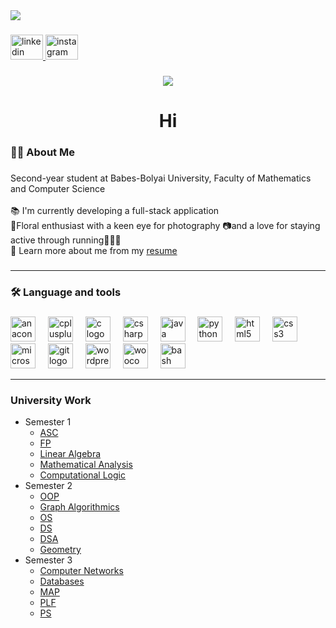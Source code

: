 <div>
  <img src="https://w.forfun.com/fetch/b2/b215fe81006171dcecce204b8a8fbd4c.jpeg?w=1200&r=0.5625"  />
</div>

###

<div align="left">
  <a href="https://www.linkedin.com/in/stefan-macovei-grigoras-288630270/" target="_blank">
    <img src="https://raw.githubusercontent.com/maurodesouza/profile-readme-generator/master/src/assets/icons/social/linkedin/default.svg" width="52" height="40" alt="linkedin logo"  />
  </a>
  <a href="https://www.instagram.com/stefan.macovei03/" target="_blank">
    <img src="https://raw.githubusercontent.com/maurodesouza/profile-readme-generator/master/src/assets/icons/social/instagram/default.svg" width="52" height="40" alt="instagram logo"  />
  </a>
</div>

###

<div align="center">
  <img src="https://visitor-badge.laobi.icu/badge?page_id=Stefan-Macovei-Grigoras.Stefan-Macovei-Grigoras&"  />
</div>

###

<h1 align="center">Hi</h1>

###

<h3 align="left">👩‍💻  About Me</h3>

###

<p align="left">Second-year student at Babes-Bolyai University, Faculty of Mathematics and Computer Science<br>
  <br> 📚 I'm currently developing a full-stack application
  <br> 🥀Floral enthusiast with a keen eye for photography 📷and a love for staying active through running🏃🏻‍♂️
  <br> 📃 Learn more about me from my <a href="https://drive.google.com/file/d/1XHIqBbkhrld_EBRh7_I8tpAP3sUDGDGx/view?usp=sharing">resume</a>
</p>

###
<hr>
<h3 align="left">🛠 Language and tools</h3>

###

<div align="left">
  <img src="https://cdn.jsdelivr.net/gh/devicons/devicon/icons/anaconda/anaconda-original.svg" height="40" alt="anaconda logo"  />
  <img width="12" />
  <img src="https://cdn.jsdelivr.net/gh/devicons/devicon/icons/cplusplus/cplusplus-original.svg" height="40" alt="cplusplus logo"  />
  <img width="12" />
  <img src="https://cdn.jsdelivr.net/gh/devicons/devicon/icons/c/c-original.svg" height="40" alt="c logo"  />
  <img width="12" />
  <img src="https://cdn.jsdelivr.net/gh/devicons/devicon/icons/csharp/csharp-original.svg" height="40" alt="csharp logo"  />
  <img width="12" />
  <img src="https://cdn.jsdelivr.net/gh/devicons/devicon/icons/java/java-original.svg" height="40" alt="java logo"  />
  <img width="12" />
  <img src="https://cdn.jsdelivr.net/gh/devicons/devicon/icons/python/python-original.svg" height="40" alt="python logo"  />
  <img width="12" />
  <img src="https://cdn.jsdelivr.net/gh/devicons/devicon/icons/html5/html5-original.svg" height="40" alt="html5 logo"  />
  <img width="12" />
  <img src="https://cdn.jsdelivr.net/gh/devicons/devicon/icons/css3/css3-original.svg" height="40" alt="css3 logo"  />
  <img width="12" />
  <img src="https://cdn.jsdelivr.net/gh/devicons/devicon/icons/microsoftsqlserver/microsoftsqlserver-plain.svg" height="40" alt="microsoftsqlserver logo"  />
  <img width="12" />
  <img src="https://cdn.jsdelivr.net/gh/devicons/devicon/icons/git/git-original.svg" height="40" alt="git logo"  />
  <img width="12" />
  <img src="https://cdn.jsdelivr.net/gh/devicons/devicon/icons/wordpress/wordpress-original.svg" height="40" alt="wordpress logo"  />
  <img width="12" />
  <img src="https://cdn.jsdelivr.net/gh/devicons/devicon/icons/woocommerce/woocommerce-original.svg" height="40" alt="woocommerce logo"  />
  <img width="12" />
  <img src="https://cdn.jsdelivr.net/gh/devicons/devicon/icons/bash/bash-original.svg" height="40" alt="bash logo"  />
</div>
<hr>
<div>
  <h3 align="left">University Work</h3>
  <ul>
    <li> Semester 1
        <ul>
            <li>
                    <a href="https://github.com/Stefan-Macovei-Grigoras/UBB-Mathematics-and-Computer-Science/tree/main/Semester%201/ASC">
                        ASC
                    </a>
                </li>
            <li>
                    <a href="https://github.com/Stefan-Macovei-Grigoras/UBB-Mathematics-and-Computer-Science/tree/main/Semester%201/FP">
                       FP
                    </a>
                </li>
                <li>
                <a href="https://github.com/Stefan-Macovei-Grigoras/UBB-Mathematics-and-Computer-Science/tree/main/Semester%201/Linear%20Algebra">
                     Linear Algebra
                </a>
            </li>
            <li>
                <a href="https://github.com/Stefan-Macovei-Grigoras/UBB-Mathematics-and-Computer-Science/tree/main/Semester%201/Mathematical%20Analysis">
                     Mathematical Analysis
                </a>
            </li>
             <li>
                    <a href="https://github.com/Stefan-Macovei-Grigoras/UBB-Mathematics-and-Computer-Science/tree/main/Semester%201/Computational%20Logic">
                        Computational Logic
                    </a>
                </li>
         </ul>
      </li>
    <li> Semester 2
        <ul>
                <li>
                    <a href="https://github.com/Stefan-Macovei-Grigoras/UBB-Mathematics-and-Computer-Science/tree/main/Semester%202/OOP">
                       OOP
                    </a>
                </li>
                <li>
                    <a href="https://github.com/Stefan-Macovei-Grigoras/UBB-Mathematics-and-Computer-Science/tree/main/Semester%202/Graph%20Algorithmics">
                       Graph Algorithmics
                    </a>
                </li>
                <li>
                    <a href="https://github.com/Stefan-Macovei-Grigoras/UBB-Mathematics-and-Computer-Science/tree/main/Semester%202/OS">
                       OS
                    </a>
                </li>
                 <li>
                    <a href="https://github.com/Stefan-Macovei-Grigoras/UBB-Mathematics-and-Computer-Science/tree/main/Semester%202/DS">
                       DS
                    </a>
                </li>
                <li>
                    <a href="https://github.com/Stefan-Macovei-Grigoras/UBB-Mathematics-and-Computer-Science/tree/main/Semester%202/DSA">
                       DSA
                    </a>
                </li>
                <li>
                    <a href="https://github.com/Stefan-Macovei-Grigoras/UBB-Mathematics-and-Computer-Science/tree/main/Semester%202/Geometry">
                       Geometry
                    </a>
                </li>
        </ul>
    </li>
    <li>
    Semester 3
      <ul>
         <li>
                    <a href="https://github.com/Stefan-Macovei-Grigoras/UBB-Mathematics-and-Computer-Science/tree/main/Semester%203/Computer%20networks/">
                       Computer Networks
                    </a>
                </li>
                <li>
                    <a href="https://github.com/Stefan-Macovei-Grigoras/UBB-Mathematics-and-Computer-Science/tree/main/Semester%203/DB">
                       Databases
                    </a>
                </li>
                <li>
                    <a href="https://github.com/Stefan-Macovei-Grigoras/UBB-Mathematics-and-Computer-Science/tree/main/Semester%203/MAP">
                       MAP
                    </a>
                </li>
                 <li>
                    <a href="https://github.com/Stefan-Macovei-Grigoras/UBB-Mathematics-and-Computer-Science/tree/main/Semester%203/PLF">
                       PLF
                    </a>
                </li>
                <li>
                    <a href="https://github.com/Stefan-Macovei-Grigoras/UBB-Mathematics-and-Computer-Science/tree/main/Semester%203/PS">
                       PS
                    </a>
                </li>
      </ul>      
    </li>
</div>
